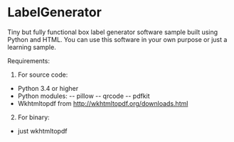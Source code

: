 # LabelGenerator
Tiny but fully functional box label generator software sample built using Python and HTML.
You can use this software in your own purpose or just a learning sample.

Requirements:

1) For source code:

- Python 3.4 or higher
- Python modules:
-- pillow
-- qrcode
-- pdfkit
- Wkhtmltopdf from http://wkhtmltopdf.org/downloads.html

2) For binary:
- just wkhtmltopdf
